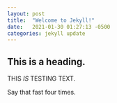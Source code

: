 ```yaml
---
layout: post
title:  "Welcome to Jekyll!"
date:   2021-01-30 01:27:13 -0500
categories: jekyll update
---
```


## This is a heading.

THIS *IS* TESTING TEXT. 

Say that fast four times.
